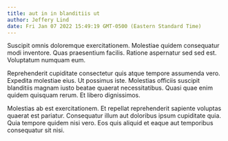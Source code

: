```yaml
---
title: aut in in blanditiis ut
author: Jeffery Lind
date: Fri Jan 07 2022 15:49:19 GMT-0500 (Eastern Standard Time)
---
```

Suscipit omnis doloremque exercitationem. Molestiae quidem consequatur modi inventore. Quas praesentium facilis. Ratione aspernatur sed sed est. Voluptatum numquam eum.

 Reprehenderit cupiditate consectetur quis atque tempore assumenda vero. Expedita molestiae eius. Ut possimus iste. Molestias officiis suscipit blanditiis magnam iusto beatae quaerat necessitatibus. Quasi quae enim quidem quisquam rerum. Et libero dignissimos.

 Molestias ab est exercitationem. Et repellat reprehenderit sapiente voluptas quaerat est pariatur. Consequatur illum aut doloribus ipsum cupiditate quia. Quia tempore quidem nisi vero. Eos quis aliquid et eaque aut temporibus consequatur sit nisi.